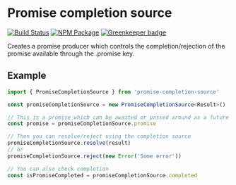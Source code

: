 # Promise completion source

[![Build Status](https://travis-ci.com/sevenwestmedia-labs/promise-completion-source.svg?branch=master)](https://travis-ci.com/sevenwestmedia-labs/promise-completion-source)
[![NPM Package](https://img.shields.io/npm/v/promise-completion-source.svg)](https://www.npmjs.com/package/promise-completion-source) [![Greenkeeper badge](https://badges.greenkeeper.io/sevenwestmedia-labs/promise-completion-source.svg)](https://greenkeeper.io/)

Creates a promise producer which controls the completion/rejection of the promise available through the .promise key.

## Example

```ts
import { PromiseCompletionSource } from 'promise-completion-source'

const promiseCompletionSource = new PromiseCompletionSource<Result>()

// This is a promise which can be awaited or passed around as a future
const promise = promiseCompletionSource.promise

// Then you can resolve/reject using the completion source
promiseCompletionSource.resolve(result)
// or
promiseCompletionSource.reject(new Error('Some error'))

// You can also check completion
const isPromiseCompleted = promiseCompletionSource.completed
```
